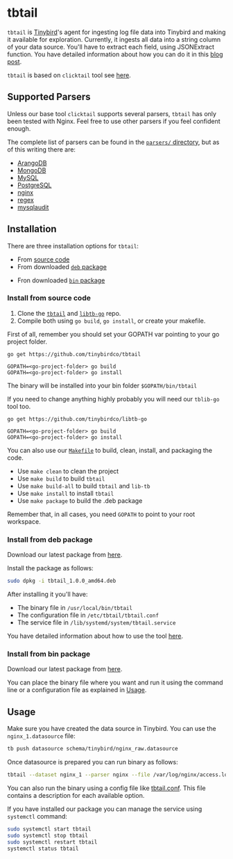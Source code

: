 # tbtail

`tbtail` is [Tinybird](https://tinybird.co)'s agent for ingesting log file data into Tinybird and making it available for exploration. Currently, it ingests all data into a string column of your data source. You'll have to extract each field, using JSONExtract function. You have detailed information about how you can do it in this [blog post](https://blog.tinybird.co/2021/01/28/nginx-log-analysis/).

`tbtail` is based on `clicktail` tool see [here](https://github.com/Altinity/clicktail).

## Supported Parsers

Unless our base tool `clicktail` supports several parsers, `tbtail` has only been tested with Nginx. Feel free to use other parsers if you feel confident enough.

The complete list of parsers can be found in the [`parsers/` directory](parsers/), but as of this writing there are:

- [ArangoDB](parsers/arangodb/)
- [MongoDB](parsers/mongodb/)
- [MySQL](parsers/mysql/)
- [PostgreSQL](parsers/postgresql/)
- [nginx](parsers/nginx/)
- [regex](parsers/regex/)
- [mysqlaudit](parsers/mysqlaudit/)

## Installation

There are three installation options for `tbtail`:
+ From [source code](#install-from-source-code)
+ From downloaded [`deb` package](#install-from-deb-package)
* Fron downloaded [`bin` package](#install-from-bin-package)

### Install from source code

1. Clone the [`tbtail`](https://github.com/tinybirdco/tbtail) and [`libtb-go`](https://github.com/tinybirdco/libtb-go) repo. 
2. Compile both using `go build`, `go install`, or create your makefile.

First of all, remember you should set your GOPATH var pointing to your go project folder.

```
go get https://github.com/tinybirdco/tbtail
```

```
GOPATH=<go-project-folder> go build
GOPATH=<go-project-folder> go install
```

The binary will be installed into your bin folder `$GOPATH/bin/tbtail`

If you need to change anything highly probably you will need our `tblib-go` tool too.

```
go get https://github.com/tinybirdco/libtb-go
```

```
GOPATH=<go-project-folder> go build
GOPATH=<go-project-folder> go install
```

You can also use our [`Makefile`](./Makefile) to build, clean, install, and packaging the code.

- Use `make clean` to clean the project
- Use `make build` to build `tbtail`
- Use `make build-all` to build `tbtail` and `lib-tb`
- Use `make install` to install `tbtail`
- Use `make package` to build the .deb package

Remember that, in all cases, you need `GOPATH` to point to your root workspace.

### Install from deb package

Download our latest package from [here](changelog.md).

Install the package as follows:

```sh
sudo dpkg -i tbtail_1.0.0_amd64.deb
```

After installing it you'll have:
- The binary file in `/usr/local/bin/tbtail`
- The configuration file in `/etc/tbtail/tbtail.conf`
- The service file in `/lib/systemd/system/tbtail.service`

You have detailed information about how to use the tool [here](#usage).

### Install from bin package

Download our latest package from [here](changelog.md).

You can place the binary file where you want and run it using the command line or a configuration file as explained in [Usage](#usage).

## Usage

Make sure you have created the data source in Tinybird. You can use the `nginx_1.datasource` file: 

```sh
tb push datasource schema/tinybird/nginx_raw.datasource
```

Once datasource is prepared you can run binary as follows:

```sh
tbtail --dataset nginx_1 --parser nginx --file /var/log/nginx/access.log --nginx.conf /etc/nginx/nginx.conf --nginx.format combined --writekey p.eyJ1IjogIjMzNjU3ODViLTRlNTYtNDY3MS1iMGUzLThjNjUzOTJiODhlYSIsICJpZCI6ICJiOTMwZjMyMi00MGYyLTQ5MDYtYWYxYi1jMjNiMWE2MmJkNWUifQ.AjCuIPMjMzzp_zprh_8ha2ALe4CMjOBOQOGyQALde-M
```

You can also run the binary using a config file like [tbtail.conf](./tbtail.conf). This file contains a description for each available option.

If you have installed our package you can manage the service using `systemctl` command:  

```sh
sudo systemctl start tbtail
sudo systemctl stop tbtail
sudo systemctl restart tbtail
systemctl status tbtail
```